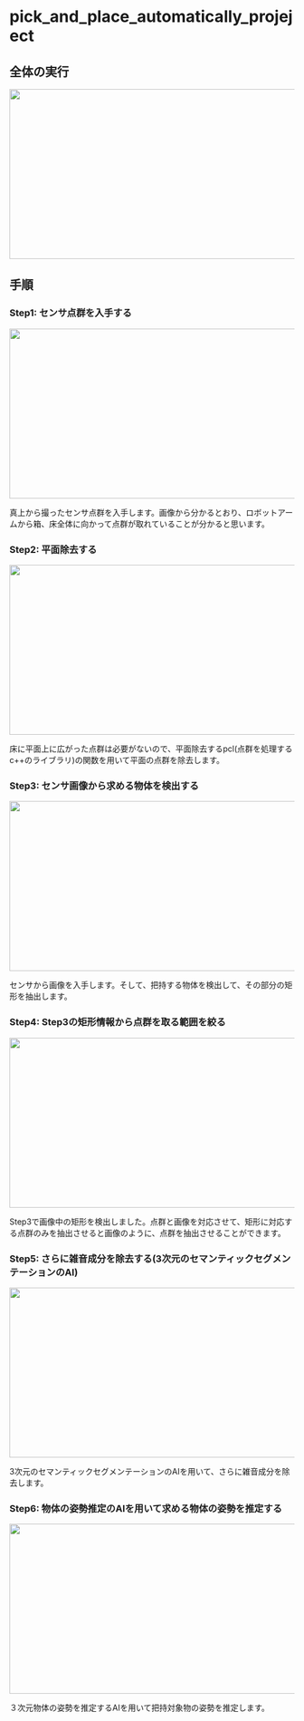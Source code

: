 # pick_and_place_automatically_projeject

## 全体の実行
<p align="center"><img src="https://github.com/ERiC-Labo/pick_and_place_automatically_projeject/blob/main/images/output_tsuchida.gif" width="600px" height="300px"></p>

## 手順
### Step1: センサ点群を入手する
<p align="center"><img src="https://github.com/ERiC-Labo/pick_and_place_automatically_projeject/blob/main/images/ima.png" width="600px" height="300px"></p>
真上から撮ったセンサ点群を入手します。画像から分かるとおり、ロボットアームから箱、床全体に向かって点群が取れていることが分かると思います。


### Step2: 平面除去する
<p align="center"><img src="https://github.com/ERiC-Labo/pick_and_place_automatically_projeject/blob/main/images/ima_1.png" width="600px" height="300px"></p>
床に平面上に広がった点群は必要がないので、平面除去するpcl(点群を処理するc++のライブラリ)の関数を用いて平面の点群を除去します。


### Step3: センサ画像から求める物体を検出する
<p align="center"><img src="https://github.com/ERiC-Labo/pick_and_place_automatically_projeject/blob/main/images/ima_2.png" width="600px" height="300px"></p>
センサから画像を入手します。そして、把持する物体を検出して、その部分の矩形を抽出します。


### Step4: Step3の矩形情報から点群を取る範囲を絞る
<p align="center"><img src="https://github.com/ERiC-Labo/pick_and_place_automatically_projeject/blob/main/images/ima_3.png" width="600px" height="300px"></p>
Step3で画像中の矩形を検出しました。点群と画像を対応させて、矩形に対応する点群のみを抽出させると画像のように、点群を抽出させることができます。


### Step5: さらに雑音成分を除去する(3次元のセマンティックセグメンテーションのAI)
<p align="center"><img src="https://github.com/ERiC-Labo/pick_and_place_automatically_projeject/blob/main/images/ima_4.png" width="600px" height="300px"></p>
3次元のセマンティックセグメンテーションのAIを用いて、さらに雑音成分を除去します。


### Step6: 物体の姿勢推定のAIを用いて求める物体の姿勢を推定する
<p align="center"><img src="https://github.com/ERiC-Labo/pick_and_place_automatically_projeject/blob/main/images/ima_5.png" width="600px" height="300px"></p>
３次元物体の姿勢を推定するAIを用いて把持対象物の姿勢を推定します。


